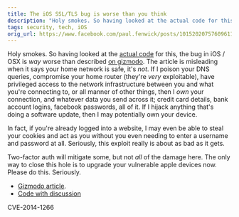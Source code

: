 ```yaml
---
title: The iOS SSL/TLS bug is worse than you think
description: "Holy smokes. So having looked at the actual code for this, the bug in iOS / OSX is *way* worse than described on gizmodo. The article is misleading when it says your home network is safe, it's not."
tags: security, tech, iOS
orig_url: https://www.facebook.com/paul.fenwick/posts/10152020757609611
---
```


Holy smokes. So having looked at the [actual code](https://www.imperialviolet.org/2014/02/22/applebug.html) for this, the bug in iOS / OSX is *way* worse than described [on gizmodo](http://gizmodo.com/why-apples-huge-security-flaw-is-so-scary-1529041062). The article is misleading when it says your home network is safe, it's *not*. If I poison your DNS queries, compromise your home router (they're *very* exploitable), have privileged access to the network infrastructure between you and what you're connecting to, or all manner of other things, then I *own* your connection, and whatever data you send across it; credit card details, bank account logins, facebook passwords, all of it. If I hijack anything that's doing a software update, then I may potentially own your device.

In fact, if you're already logged into a website, I may even be able to steal your cookies and act as you without you even needing to enter a username and password at all. Seriously, this exploit really is about as bad as it gets.

Two-factor auth will mitigate some, but not *all* of the damage here. The only way to close this hole is to upgrade your vulnerable apple devices now. Please do this. Seriously.

* [Gizmodo article](http://gizmodo.com/why-apples-huge-security-flaw-is-so-scary-1529041062). 
* [Code with discussion](https://www.imperialviolet.org/2014/02/22/applebug.html)

CVE-2014-1266


